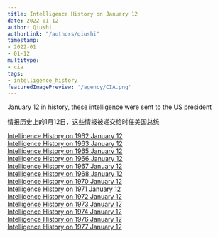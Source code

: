 ```yaml
---
title: Intelligence History on January 12
date: 2022-01-12
author: Qiushi 
authorLink: "/authors/qiushi"
timestamp: 
- 2022-01
- 01-12
multitype: 
- cia
tags: 
- intelligence_history
featuredImagePreview: '/agency/CIA.png'
---
```



January 12 in history, these intelligence were sent to the US president

情报历史上的1月12日，这些情报被递交给时任美国总统

<!--more-->







[Intelligence History on 1962 January 12](/dailybrief/1962-01-12)   
[Intelligence History on 1963 January 12](/dailybrief/1963-01-12)   
[Intelligence History on 1965 January 12](/dailybrief/1965-01-12)   
[Intelligence History on 1966 January 12](/dailybrief/1966-01-12)   
[Intelligence History on 1967 January 12](/dailybrief/1967-01-12)   
[Intelligence History on 1968 January 12](/dailybrief/1968-01-12)   
[Intelligence History on 1970 January 12](/dailybrief/1970-01-12)   
[Intelligence History on 1971 January 12](/dailybrief/1971-01-12)   
[Intelligence History on 1972 January 12](/dailybrief/1972-01-12)   
[Intelligence History on 1973 January 12](/dailybrief/1973-01-12)   
[Intelligence History on 1974 January 12](/dailybrief/1974-01-12)   
[Intelligence History on 1976 January 12](/dailybrief/1976-01-12)   
[Intelligence History on 1977 January 12](/dailybrief/1977-01-12)   
